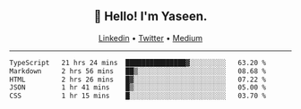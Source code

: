 <h2 align="center">👋 Hello! I'm Yaseen.</h2>
<p align="center">
  <a href="https://www.linkedin.com/in/yaseenkc/">Linkedin</a> •
  <a href="https://twitter.com/yaseeenkc">Twitter</a> •
  <a href="https://medium.com/@yaseen-kc">Medium</a>
</p>


<!--- 🔭 I’m currently working at []() as an  -->
<!--- - 💬 Ask me about **Javascript, React and Git** -->
<!--- - 📫 How to reach me: [@kc.yaseen](https://instagram.com/kc.yaseen) on Instagram -->
<!--- - ⚡ Fun fact: Big Fan of the :zap: emoji -->

-------

<!--START_SECTION:waka-->

```txt
TypeScript   21 hrs 24 mins  ███████████████▓░░░░░░░░░   63.20 %
Markdown     2 hrs 56 mins   ██▒░░░░░░░░░░░░░░░░░░░░░░   08.68 %
HTML         2 hrs 26 mins   █▓░░░░░░░░░░░░░░░░░░░░░░░   07.22 %
JSON         1 hr 41 mins    █▒░░░░░░░░░░░░░░░░░░░░░░░   05.00 %
CSS          1 hr 15 mins    █░░░░░░░░░░░░░░░░░░░░░░░░   03.70 %
```

<!--END_SECTION:waka-->
